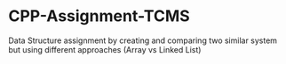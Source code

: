 # CPP-Assignment-TCMS

Data Structure assignment by creating and comparing two similar system but using different approaches (Array vs Linked List)
